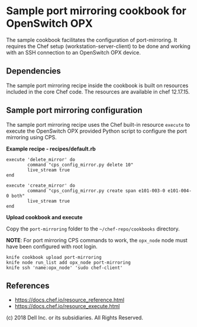 # Sample port mirroring cookbook for OpenSwitch OPX

The sample cookbook facilitates the configuration of port-mirroring. It requires the Chef setup (workstation-server-client) to be done and working with an SSH connection to an OpenSwitch OPX device. 

## Dependencies

The sample port mirroring recipe inside the cookbook is built on resources included in the core Chef code. The resources are available in chef 12.17.15.

## Sample port mirroring configuration

The sample port mirroring recipe uses the Chef built-in resource ``execute`` to execute the OpenSwitch OPX provided Python script to configure the port mirroring using CPS.

**Example recipe - recipes/default.rb**

	execute 'delete_mirror' do
        	command "cps_config_mirror.py delete 10"
        	live_stream true
	end

	execute 'create_mirror' do
        	command "cps_config_mirror.py create span e101-003-0 e101-004-0 both"
        	live_stream true
	end

**Upload cookbook and execute**

Copy the ``port-mirroring`` folder to the ``~/chef-repo/cookbooks`` directory.

**NOTE**: For port mirroring CPS commands to work, the ``opx_node`` node must have been configured with root login.

	knife cookbook upload port-mirroring
	knife node run_list add opx_node port-mirroring
	knife ssh 'name:opx_node' 'sudo chef-client'

## References

- https://docs.chef.io/resource_reference.html
- https://docs.chef.io/resource_execute.html

(c) 2018 Dell Inc. or its subsidiaries. All Rights Reserved.
